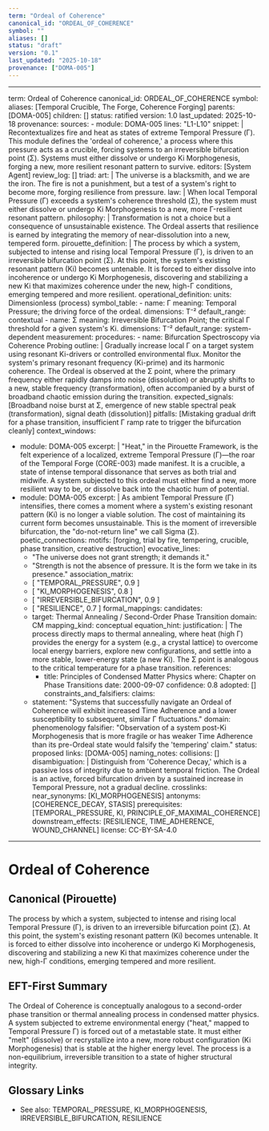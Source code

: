 ```yaml
---
term: "Ordeal of Coherence"
canonical_id: "ORDEAL_OF_COHERENCE"
symbol: ""
aliases: []
status: "draft"
version: "0.1"
last_updated: "2025-10-18"
provenance: ["DOMA-005"]
---
```


---
term: Ordeal of Coherence
canonical_id: ORDEAL_OF_COHERENCE
symbol:
aliases: [Temporal Crucible, The Forge, Coherence Forging]
parents: [DOMA-005]
children: []
status: ratified
version: 1.0
last_updated: 2025-10-18
provenance:
  sources:
    - module: DOMA-005
      lines: "L1-L10"
      snippet: |
        Recontextualizes fire and heat as states of extreme Temporal Pressure (Γ). This module defines the 'ordeal of coherence,' a process where this pressure acts as a crucible, forcing systems to an irreversible bifurcation point (Σ). Systems must either dissolve or undergo Ki Morphogenesis, forging a new, more resilient resonant pattern to survive.
  editors: [System Agent]
  review_log: []
triad:
  art: |
    The universe is a blacksmith, and we are the iron. The fire is not a punishment, but a test of a system's right to become more, forging resilience from pressure.
  law: |
    When local Temporal Pressure (Γ) exceeds a system's coherence threshold (Σ), the system must either dissolve or undergo Ki Morphogenesis to a new, more Γ-resilient resonant pattern.
  philosophy: |
    Transformation is not a choice but a consequence of unsustainable existence. The Ordeal asserts that resilience is earned by integrating the memory of near-dissolution into a new, tempered form.
pirouette_definition: |
  The process by which a system, subjected to intense and rising local Temporal Pressure (Γ), is driven to an irreversible bifurcation point (Σ). At this point, the system's existing resonant pattern (Ki) becomes untenable. It is forced to either dissolve into incoherence or undergo Ki Morphogenesis, discovering and stabilizing a new Ki that maximizes coherence under the new, high-Γ conditions, emerging tempered and more resilient.
operational_definition:
  units: Dimensionless (process)
  symbol_table:
    - name: Γ
      meaning: Temporal Pressure; the driving force of the ordeal.
      dimensions: T⁻²
      default_range: contextual
    - name: Σ
      meaning: Irreversible Bifurcation Point; the critical Γ threshold for a given system's Ki.
      dimensions: T⁻²
      default_range: system-dependent
  measurement:
    procedures:
      - name: Bifurcation Spectroscopy via Coherence Probing
        outline: |
          Gradually increase local Γ on a target system using resonant Ki-drivers or controlled environmental flux. Monitor the system's primary resonant frequency (Ki-prime) and its harmonic coherence. The Ordeal is observed at the Σ point, where the primary frequency either rapidly damps into noise (dissolution) or abruptly shifts to a new, stable frequency (transformation), often accompanied by a burst of broadband chaotic emission during the transition.
        expected_signals: [Broadband noise burst at Σ, emergence of new stable spectral peak (transformation), signal death (dissolution)]
        pitfalls: [Mistaking gradual drift for a phase transition, insufficient Γ ramp rate to trigger the bifurcation cleanly]
context_windows:
  - module: DOMA-005
    excerpt: |
      "Heat," in the Pirouette Framework, is the felt experience of a localized, extreme Temporal Pressure (Γ)—the roar of the Temporal Forge (CORE-003) made manifest. It is a crucible, a state of intense temporal dissonance that serves as both trial and midwife. A system subjected to this ordeal must either find a new, more resilient way to be, or dissolve back into the chaotic hum of potential.
  - module: DOMA-005
    excerpt: |
      As ambient Temporal Pressure (Γ) intensifies, there comes a moment where a system's existing resonant pattern (Ki) is no longer a viable solution. The cost of maintaining its current form becomes unsustainable. This is the moment of irreversible bifurcation, the "do-not-return line" we call Sigma (Σ).
poetic_connections:
  motifs: [forging, trial by fire, tempering, crucible, phase transition, creative destruction]
  evocative_lines:
    - "The universe does not grant strength; it demands it."
    - "Strength is not the absence of pressure. It is the form we take in its presence."
  association_matrix:
    - [ "TEMPORAL_PRESSURE", 0.9 ]
    - [ "KI_MORPHOGENESIS", 0.8 ]
    - [ "IRREVERSIBLE_BIFURCATION", 0.9 ]
    - [ "RESILIENCE", 0.7 ]
formal_mappings:
  candidates:
    - target: Thermal Annealing / Second-Order Phase Transition
      domain: CM
      mapping_kind: conceptual
      equation_hint:
      justification: |
        The process directly maps to thermal annealing, where heat (high Γ) provides the energy for a system (e.g., a crystal lattice) to overcome local energy barriers, explore new configurations, and settle into a more stable, lower-energy state (a new Ki). The Σ point is analogous to the critical temperature for a phase transition.
      references:
        - title: Principles of Condensed Matter Physics
          where: Chapter on Phase Transitions
          date: 2000-09-07
      confidence: 0.8
  adopted: []
constraints_and_falsifiers:
  claims:
    - statement: "Systems that successfully navigate an Ordeal of Coherence will exhibit increased Time Adherence and a lower susceptibility to subsequent, similar Γ fluctuations."
      domain: phenomenology
      falsifier: "Observation of a system post-Ki Morphogenesis that is more fragile or has weaker Time Adherence than its pre-Ordeal state would falsify the 'tempering' claim."
      status: proposed
      links: [DOMA-005]
naming_notes:
  collisions: []
  disambiguation: |
    Distinguish from 'Coherence Decay,' which is a passive loss of integrity due to ambient temporal friction. The Ordeal is an active, forced bifurcation driven by a sustained increase in Temporal Pressure, not a gradual decline.
crosslinks:
  near_synonyms: [KI_MORPHOGENESIS]
  antonyms: [COHERENCE_DECAY, STASIS]
  prerequisites: [TEMPORAL_PRESSURE, KI, PRINCIPLE_OF_MAXIMAL_COHERENCE]
  downstream_effects: [RESILIENCE, TIME_ADHERENCE, WOUND_CHANNEL]
license: CC-BY-SA-4.0
---

# Ordeal of Coherence

## Canonical (Pirouette)
The process by which a system, subjected to intense and rising local Temporal Pressure (Γ), is driven to an irreversible bifurcation point (Σ). At this point, the system's existing resonant pattern (Ki) becomes untenable. It is forced to either dissolve into incoherence or undergo Ki Morphogenesis, discovering and stabilizing a new Ki that maximizes coherence under the new, high-Γ conditions, emerging tempered and more resilient.

## EFT-First Summary
The Ordeal of Coherence is conceptually analogous to a second-order phase transition or thermal annealing process in condensed matter physics. A system subjected to extreme environmental energy ("heat," mapped to Temporal Pressure Γ) is forced out of a metastable state. It must either "melt" (dissolve) or recrystallize into a new, more robust configuration (Ki Morphogenesis) that is stable at the higher energy level. The process is a non-equilibrium, irreversible transition to a state of higher structural integrity.

## Glossary Links
- See also: TEMPORAL_PRESSURE, KI_MORPHOGENESIS, IRREVERSIBLE_BIFURCATION, RESILIENCE
